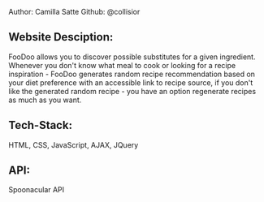 Author: Camilla Satte
Github: @collisior


## Website Desciption:


FooDoo allows you to discover possible substitutes for a given ingredient. Whenever you don't know what meal to cook or looking for a recipe inspiration - FooDoo generates random recipe recommendation based on your diet preference with an accessible link to recipe source, if you don't like the generated random recipe - you have an option regenerate recipes as much as you want.


## Tech-Stack:

HTML, CSS, JavaScript, AJAX, JQuery


## API:

Spoonacular API

